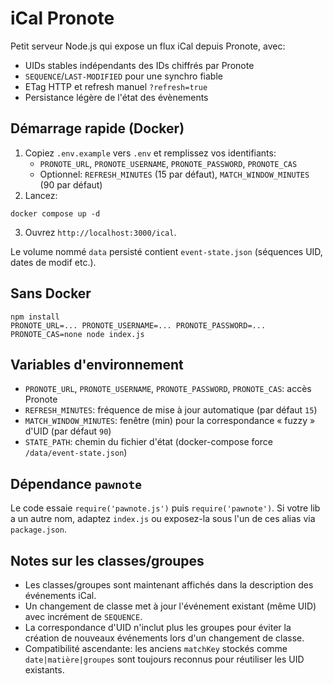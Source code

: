 # iCal Pronote

Petit serveur Node.js qui expose un flux iCal depuis Pronote, avec:
- UIDs stables indépendants des IDs chiffrés par Pronote
- `SEQUENCE`/`LAST-MODIFIED` pour une synchro fiable
- ETag HTTP et refresh manuel `?refresh=true`
- Persistance légère de l'état des évènements

## Démarrage rapide (Docker)

1. Copiez `.env.example` vers `.env` et remplissez vos identifiants:
   - `PRONOTE_URL`, `PRONOTE_USERNAME`, `PRONOTE_PASSWORD`, `PRONOTE_CAS`
   - Optionnel: `REFRESH_MINUTES` (15 par défaut), `MATCH_WINDOW_MINUTES` (90 par défaut)
2. Lancez:

```
docker compose up -d
```

3. Ouvrez `http://localhost:3000/ical`.

Le volume nommé `data` persisté contient `event-state.json` (séquences UID, dates de modif etc.).

## Sans Docker

```
npm install
PRONOTE_URL=... PRONOTE_USERNAME=... PRONOTE_PASSWORD=... PRONOTE_CAS=none node index.js
```

## Variables d'environnement
- `PRONOTE_URL`, `PRONOTE_USERNAME`, `PRONOTE_PASSWORD`, `PRONOTE_CAS`: accès Pronote
- `REFRESH_MINUTES`: fréquence de mise à jour automatique (par défaut `15`)
- `MATCH_WINDOW_MINUTES`: fenêtre (min) pour la correspondance « fuzzy » d'UID (par défaut `90`)
- `STATE_PATH`: chemin du fichier d'état (docker-compose force `/data/event-state.json`)

## Dépendance `pawnote`
Le code essaie `require('pawnote.js')` puis `require('pawnote')`. Si votre lib a un autre nom, adaptez `index.js` ou exposez-la sous l'un de ces alias via `package.json`.

## Notes sur les classes/groupes
- Les classes/groupes sont maintenant affichés dans la description des événements iCal.
- Un changement de classe met à jour l'événement existant (même UID) avec incrément de `SEQUENCE`.
- La correspondance d'UID n'inclut plus les groupes pour éviter la création de nouveaux événements lors d'un changement de classe.
- Compatibilité ascendante: les anciens `matchKey` stockés comme `date|matière|groupes` sont toujours reconnus pour réutiliser les UID existants.
